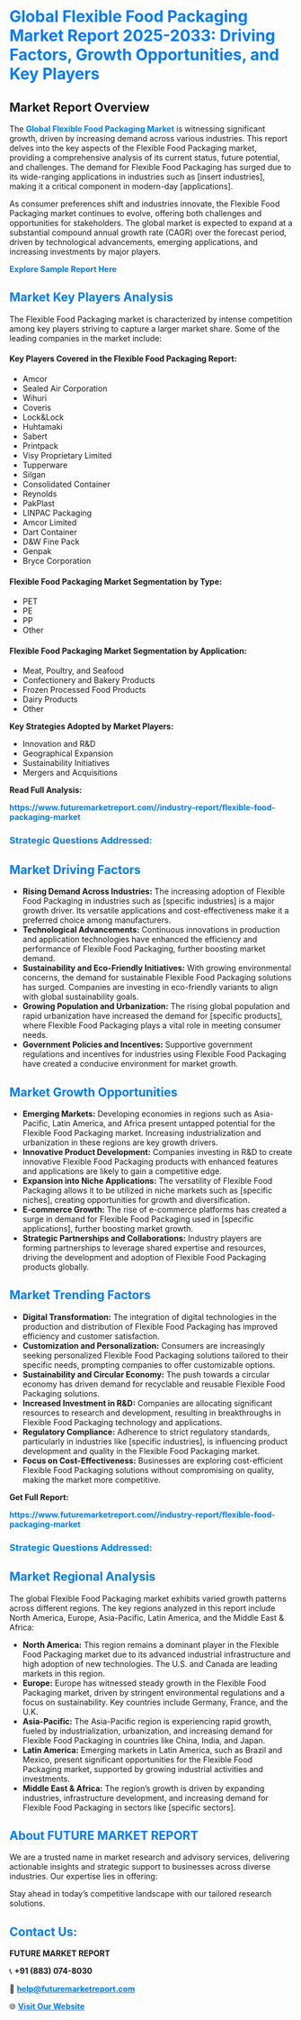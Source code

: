 <h1 style="color: #007BFF;">Global Flexible Food Packaging Market Report 2025-2033: Driving Factors, Growth Opportunities, and Key Players</h1>

<section id="overview">
<h2>Market Report Overview</h2>
<p>The <a href="https://www.futuremarketreport.com//industry-report/flexible-food-packaging-market" style="color: #007BFF; text-decoration: none;"><strong>Global Flexible Food Packaging Market</strong></a> is witnessing significant growth, driven by increasing demand across various industries. This report delves into the key aspects of the Flexible Food Packaging market, providing a comprehensive analysis of its current status, future potential, and challenges. The demand for Flexible Food Packaging has surged due to its wide-ranging applications in industries such as [insert industries], making it a critical component in modern-day [applications].</p>
<p>As consumer preferences shift and industries innovate, the Flexible Food Packaging market continues to evolve, offering both challenges and opportunities for stakeholders. The global market is expected to expand at a substantial compound annual growth rate (CAGR) over the forecast period, driven by technological advancements, emerging applications, and increasing investments by major players.</p>
</section>

<section id="overview">
<p><a href="https://www.futuremarketreport.com//request-sample/reportId=51485" style="color: #007BFF; text-decoration: none;"><strong>Explore Sample Report Here</strong></a></p>
</section>

<section id="key-players">
<h2 style="color: #007BFF;">Market Key Players Analysis</h2>
<p>The Flexible Food Packaging market is characterized by intense competition among key players striving to capture a larger market share. Some of the leading companies in the market include:</p>
<h4>Key Players Covered in the Flexible Food Packaging Report:</h4>
<ul><li>Amcor</li><li>Sealed Air Corporation</li><li>Wihuri</li><li>Coveris</li><li>Lock&amp;Lock</li><li>Huhtamaki</li><li>Sabert</li><li>Printpack</li><li>Visy Proprietary Limited</li><li>Tupperware</li><li>Silgan</li><li>Consolidated Container</li><li>Reynolds</li><li>PakPlast</li><li>LINPAC Packaging</li><li>Amcor Limited</li><li>Dart Container</li><li>D&amp;W Fine Pack</li><li>Genpak</li><li>Bryce Corporation</li></ul>
<h4>Flexible Food Packaging Market Segmentation by Type:</h4>
<ul><li>PET</li><li>PE</li><li>PP</li><li>Other</li></ul>

<h4>Flexible Food Packaging Market Segmentation by Application:</h4>
<ul><li>Meat, Poultry, and Seafood</li><li>Confectionery and Bakery Products</li><li>Frozen Processed Food Products</li><li>Dairy Products</li><li>Other</li></ul>
<p><strong>Key Strategies Adopted by Market Players:</strong></p>
<ul>
<li>Innovation and R&D</li>
<li>Geographical Expansion</li>
<li>Sustainability Initiatives</li>
<li>Mergers and Acquisitions</li>
</ul>
</section>

<section>
<p><strong>Read Full Analysis: </strong></p><a href="https://www.futuremarketreport.com//industry-report/flexible-food-packaging-market" style="color: #007BFF; text-decoration: none;"><strong>https://www.futuremarketreport.com//industry-report/flexible-food-packaging-market</strong></a>
<h3 style="color: #007BFF;">Strategic Questions Addressed:</h3>
</section>

<section id="driving-factors">
<h2 style="color: #007BFF;">Market Driving Factors</h2>
<ul>
<li><strong>Rising Demand Across Industries:</strong> The increasing adoption of Flexible Food Packaging in industries such as [specific industries] is a major growth driver. Its versatile applications and cost-effectiveness make it a preferred choice among manufacturers.</li>
<li><strong>Technological Advancements:</strong> Continuous innovations in production and application technologies have enhanced the efficiency and performance of Flexible Food Packaging, further boosting market demand.</li>
<li><strong>Sustainability and Eco-Friendly Initiatives:</strong> With growing environmental concerns, the demand for sustainable Flexible Food Packaging solutions has surged. Companies are investing in eco-friendly variants to align with global sustainability goals.</li>
<li><strong>Growing Population and Urbanization:</strong> The rising global population and rapid urbanization have increased the demand for [specific products], where Flexible Food Packaging plays a vital role in meeting consumer needs.</li>
<li><strong>Government Policies and Incentives:</strong> Supportive government regulations and incentives for industries using Flexible Food Packaging have created a conducive environment for market growth.</li>
</ul>
</section>

<section id="growth-opportunities">
<h2 style="color: #007BFF;">Market Growth Opportunities</h2>
<ul>
<li><strong>Emerging Markets:</strong> Developing economies in regions such as Asia-Pacific, Latin America, and Africa present untapped potential for the Flexible Food Packaging market. Increasing industrialization and urbanization in these regions are key growth drivers.</li>
<li><strong>Innovative Product Development:</strong> Companies investing in R&D to create innovative Flexible Food Packaging products with enhanced features and applications are likely to gain a competitive edge.</li>
<li><strong>Expansion into Niche Applications:</strong> The versatility of Flexible Food Packaging allows it to be utilized in niche markets such as [specific niches], creating opportunities for growth and diversification.</li>
<li><strong>E-commerce Growth:</strong> The rise of e-commerce platforms has created a surge in demand for Flexible Food Packaging used in [specific applications], further boosting market growth.</li>
<li><strong>Strategic Partnerships and Collaborations:</strong> Industry players are forming partnerships to leverage shared expertise and resources, driving the development and adoption of Flexible Food Packaging products globally.</li>
</ul>
</section>

<section id="trending-factors">
<h2 style="color: #007BFF;">Market Trending Factors</h2>
<ul>
<li><strong>Digital Transformation:</strong> The integration of digital technologies in the production and distribution of Flexible Food Packaging has improved efficiency and customer satisfaction.</li>
<li><strong>Customization and Personalization:</strong> Consumers are increasingly seeking personalized Flexible Food Packaging solutions tailored to their specific needs, prompting companies to offer customizable options.</li>
<li><strong>Sustainability and Circular Economy:</strong> The push towards a circular economy has driven demand for recyclable and reusable Flexible Food Packaging solutions.</li>
<li><strong>Increased Investment in R&D:</strong> Companies are allocating significant resources to research and development, resulting in breakthroughs in Flexible Food Packaging technology and applications.</li>
<li><strong>Regulatory Compliance:</strong> Adherence to strict regulatory standards, particularly in industries like [specific industries], is influencing product development and quality in the Flexible Food Packaging market.</li>
<li><strong>Focus on Cost-Effectiveness:</strong> Businesses are exploring cost-efficient Flexible Food Packaging solutions without compromising on quality, making the market more competitive.</li>
</ul>
</section>

<section>
<p><strong>Get Full Report: </strong></p><a href="https://www.futuremarketreport.com//industry-report/flexible-food-packaging-market" style="color: #007BFF; text-decoration: none;"><strong>https://www.futuremarketreport.com//industry-report/flexible-food-packaging-market</strong></a>
<h3 style="color: #007BFF;">Strategic Questions Addressed:</h3>
</section>


<section id="regional-analysis">
<h2 style="color: #007BFF;">Market Regional Analysis</h2>
<p>The global Flexible Food Packaging market exhibits varied growth patterns across different regions. The key regions analyzed in this report include North America, Europe, Asia-Pacific, Latin America, and the Middle East & Africa:</p>
<ul>
<li><strong>North America:</strong> This region remains a dominant player in the Flexible Food Packaging market due to its advanced industrial infrastructure and high adoption of new technologies. The U.S. and Canada are leading markets in this region.</li>
<li><strong>Europe:</strong> Europe has witnessed steady growth in the Flexible Food Packaging market, driven by stringent environmental regulations and a focus on sustainability. Key countries include Germany, France, and the U.K.</li>
<li><strong>Asia-Pacific:</strong> The Asia-Pacific region is experiencing rapid growth, fueled by industrialization, urbanization, and increasing demand for Flexible Food Packaging in countries like China, India, and Japan.</li>
<li><strong>Latin America:</strong> Emerging markets in Latin America, such as Brazil and Mexico, present significant opportunities for the Flexible Food Packaging market, supported by growing industrial activities and investments.</li>
<li><strong>Middle East & Africa:</strong> The region’s growth is driven by expanding industries, infrastructure development, and increasing demand for Flexible Food Packaging in sectors like [specific sectors].</li>
</ul>
</section>

<footer>
<h2 style="color: #007BFF;">About FUTURE MARKET REPORT</h2>
<p>We are a trusted name in market research and advisory services, delivering actionable insights and strategic support to businesses across diverse industries. Our expertise lies in offering:</p>

<p>Stay ahead in today’s competitive landscape with our tailored research solutions.</p>

<h2 style="color: #007BFF;">Contact Us:</h2>
<p><strong>FUTURE MARKET REPORT</strong></p>
<p>📞 <strong>+91 (883) 074-8030</strong></p>
<p>📧 <strong><a href="mailto:help@futuremarketreport.com" style="color: #007BFF;">help@futuremarketreport.com</a></strong></p>
<p>🌐 <strong><a href="https://www.futuremarketreport.com/" style="color: #007BFF;">Visit Our Website</a></strong></p>
</footer>